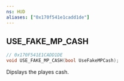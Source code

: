 ```yaml
---
ns: HUD
aliases: ["0x170f541e1cadd1de"]
---
```

## USE_FAKE_MP_CASH

```c
// 0x170F541E1CADD1DE
void USE_FAKE_MP_CASH(bool UseFakeMPCash);
```

Dipslays the playes cash.

